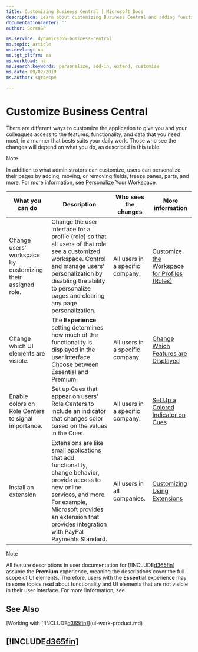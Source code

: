 ```yaml
---
title: Customizing Business Central | Microsoft Docs
description: Learn about customizing Business Central and adding functionality.
documentationcenter: ''
author: SorenGP

ms.service: dynamics365-business-central
ms.topic: article
ms.devlang: na
ms.tgt_pltfrm: na
ms.workload: na
ms.search.keywords: personalize, add-in, extend, customize
ms.date: 09/02/2019
ms.author: sgroespe

---
```

# Customize Business Central
There are different ways to customize the application to give you and your colleagues access to the features, functionality, and data that you need most, in a manner that bests suits your daily work. Those who see the changes will depend on what you do, as described in this table.

> [!NOTE]
> In addition to what administrators can customize, users can personalize their pages by adding, moving, or removing fields, freeze panes, parts, and more. For more information, see [Personalize Your Workspace](ui-personalization-user.md).

| What you can do    |  Description  |  Who sees the changes  |  More information  |
|-----|---------------|---------|-------|
|Change users' workspace by customizing their assigned role.|Change the user interface for a profile (role) so that all users of that role see a customized workspace. Control and manage users' personalization by disabling the ability to personalize pages and clearing any page personalization.|All users in a specific company.|[Customize the Workspace for Profiles (Roles)](ui-personalization-manage.md)|
|Change which UI elements are visible.|The **Experience** setting determines how much of the functionality is displayed in the user interface. Choose between Essential and Premium.|All users in a specific company.|[Change Which Features are Displayed](ui-experiences.md)|
|Enable colors on Role Centers to signal importance.|Set up Cues that appear on users' Role Centers to include an indicator that changes color based on the values in the Cues.|All users in a specific company.|[Set Up a Colored Indicator on Cues](admin-how-set-up-colored-indicator-on-cues.md)|
|Install an extension|Extensions are like small applications that add functionality, change behavior, provide access to new online services, and more. For example, Microsoft provides an extension that provides integration with PayPal Payments Standard.|All users in all companies.|[Customizing Using Extensions](ui-extensions.md)|
> [!NOTE]
> All feature descriptions in user documentation for [!INCLUDE[d365fin](includes/d365fin_md.md)] assume the **Premium** experience, meaning the descriptions cover the full scope of UI elements. Therefore, users with the **Essential** experience may in some topics read about functionality and UI elements that are not visible in their user interface. For more linformation, see

## See Also
[Working with [!INCLUDE[d365fin](includes/d365fin_md.md)]](ui-work-product.md)  

## [!INCLUDE[d365fin](includes/free_trial_md.md)]  

